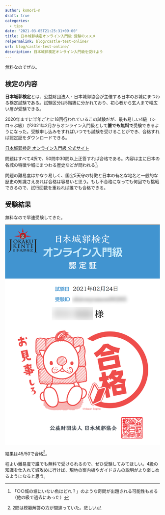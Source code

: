 ```yaml
---
author: komori-n
draft: true
categories:
  - tips
date: "2021-03-05T21:25:31+09:00"
title: 日本城郭検定オンライン入門級 受験のススメ
relpermalink: blog/castle-test-online/
url: blog/castle-test-online/
description: 日本城郭検定オンライン入門級を受けよう
---
```


無料なのでぜひ。

## 検定の内容

**日本城郭検定**とは、公益財団法人・日本城郭協会が主催する日本のお城にまつわる検定試験である。試験区分は5階級に分かれており、初心者から玄人まで幅広い層が受験できる。

2020年までに半年ごとに18回行われているこの試験だが、最も易しい4級（シロッぷ級）が2021年2月からオンライン入門級として**誰でも無料で**受験できるようになった。受験申し込みをすればいつでも試験を受けることができ、合格すれば認定証をダウンロードできる。

[日本城郭検定 オンライン入門級 公式サイト](https://www.kentei-uketsuke.com/shiro/online/?utm_source=twitter&utm_medium=post&utm_campaign=210304)

問題はすべて4択で、50問中30問以上正答すれば合格である。内容は主に日本の各城の特徴や城にまつわる歴史などが問われる[^1]。

[^1]: 「○○城の堀にいない魚はどれ？」のような奇問が出題される可能性もある（他の級で過去にあった）

問題の難易度はかなり易しく、国宝5天守の特徴と日本の有名な地名と一般的な歴史の知識さえあれば合格は容易いと思う。もし不合格になっても何回でも挑戦できるので、試行回数を重ねれば誰でも合格できる。

## 受験結果

無料なので早速受験してきた。

![合格発表](image-1.png)

結果は45/50で合格[^2]。

[^2]: 2問は模範解答の方が間違っていた。悲しい

程よい難易度で誰でも無料で受けられるので、ぜひ受験してみてほしい。4級の知識を仕入れて城攻めに行けば、現地の案内板やガイドさんの説明がより楽しめるようになると思う。
